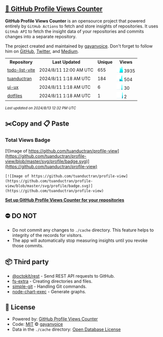 ## [🚀 GitHub Profile Views Counter](https://github.com/gayanvoice/github-profile-views-counter)
**GitHub Profile Views Counter** is an opensource project that powered entirely by  `GitHub Actions` to fetch and store insights of repositories.
It uses `GitHub API` to fetch the insight data of your repositories and commits changes into a separate repository.

The project created and maintained by [gayanvoice](https://github.com/gayanvoice). Don't forget to follow him on [GitHub](https://github.com/gayanvoice), [Twitter](https://twitter.com/gayanvoice), and [Medium](https://gayanvoice.medium.com/).

<table>
	<tr>
		<th>
			Repository
		</th>
		<th>
			Last Updated
		</th>
		<th>
			Unique
		</th>
		<th>
			Views
		</th>
	</tr>
	<tr>
		<td>
			<a href="https://github.com/tuanductran/profile-view/tree/master/readme/678907114/year.md">
				todo-list-vite
			</a>
		</td>
		<td>
			2024/8/11 12:00 AM UTC
		</td>
		<td>
			655
		</td>
		<td>
			<img alt="Response time graph" src="https://github.com/tuanductran/profile-view/raw/master/graph/678907114/small/year.png" height="20"> 3935
		</td>
	</tr>
	<tr>
		<td>
			<a href="https://github.com/tuanductran/profile-view/tree/master/readme/347701968/year.md">
				tuanductran
			</a>
		</td>
		<td>
			2024/8/11 1:18 AM UTC
		</td>
		<td>
			184
		</td>
		<td>
			<img alt="Response time graph" src="https://github.com/tuanductran/profile-view/raw/master/graph/347701968/small/year.png" height="20"> 504
		</td>
	</tr>
	<tr>
		<td>
			<a href="https://github.com/tuanductran/profile-view/tree/master/readme/809835087/year.md">
				ui-ux
			</a>
		</td>
		<td>
			2024/8/11 1:18 AM UTC
		</td>
		<td>
			6
		</td>
		<td>
			<img alt="Response time graph" src="https://github.com/tuanductran/profile-view/raw/master/graph/809835087/small/year.png" height="20"> 30
		</td>
	</tr>
	<tr>
		<td>
			<a href="https://github.com/tuanductran/profile-view/tree/master/readme/824884725/year.md">
				dotfiles
			</a>
		</td>
		<td>
			2024/8/11 1:18 AM UTC
		</td>
		<td>
			1
		</td>
		<td>
			<img alt="Response time graph" src="https://github.com/tuanductran/profile-view/raw/master/graph/824884725/small/year.png" height="20"> 2
		</td>
	</tr>
</table>

<small><i>Last updated on 2024/8/13 12:32 PM UTC</i></small>

## ✂️Copy and 📋 Paste
### Total Views Badge
[![Image of https://github.com/tuanductran/profile-view](https://github.com/tuanductran/profile-view/blob/master/svg/profile/badge.svg)](https://github.com/tuanductran/profile-view)

```readme
[![Image of https://github.com/tuanductran/profile-view](https://github.com/tuanductran/profile-view/blob/master/svg/profile/badge.svg)](https://github.com/tuanductran/profile-view)
```
[**Set up GitHub Profile Views Counter for your repositories**](https://github.com/gayanvoice/github-profile-views-counter)
## ⛔ DO NOT
- Do not commit any changes to `./cache` directory. This feature helps to integrity of the records for visitors.
- The app will automatically stop measuring insights until you revoke those commits.
## 📦 Third party

- [@octokit/rest](https://www.npmjs.com/package/@octokit/rest) - Send REST API requests to GitHub.
- [fs-extra](https://www.npmjs.com/package/fs-extra) - Creating directories and files.
- [simple-git](https://www.npmjs.com/package/simple-git) - Handling Git commands.
- [node-chart-exec](https://www.npmjs.com/package/node-chart-exec) - Generate graphs.
## 📄 License
- Powered by: [GitHub Profile Views Counter](https://github.com/gayanvoice/github-profile-views-counter)
- Code: [MIT](./LICENSE) © [gayanvoice](https://github.com/gayanvoice)
- Data in the `./cache` directory: [Open Database License](https://opendatacommons.org/licenses/odbl/1-0/)